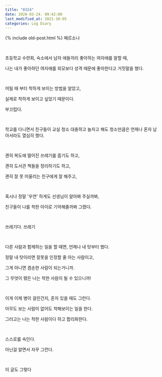 ```yaml
---
title: "0324"
date: 2020-03-24. 09:42:00
last_modified_at: 2021-10-05
categories: Log Diary
---
```

{% include old-post.html %}
페르소나

​

초등학교 수련회, 숙소에서 남자 애들끼리 좋아하는 여자애를 말할 때,

나는 내가 좋아하던 여자애를 외모보다 성격 때문에 좋아한다고 거짓말을 했다.

​

어릴 때 부터 착하게 보이는 방법을 알았고,

실제로 착하게 보이고 싶었기 때문이다.

부끄럽다.

​

학교를 다니면서 친구들이 교실 청소 대충하고 놀자고 해도 청소만큼은 언제나 혼자 남아서라도 열심히 했다.

​

괜히 복도에 떨어진 쓰레기를 줍기도 하고,

괜히 도서관 책들을 정리하기도 하고,

괜히 잘 못 어울리는 친구에게 잘 해주고,

​

혹시나 정말 '우연' 하게도 선생님이 알아봐 주실까봐,

친구들이 나를 착한 아이로 기억해줄까봐 그랬다.

​

쓰레기다. 쓰레기

​

다른 사람과 함께하는 일을 할 때면, 언제나 내 탓부터 했다.

정말 내 탓이라면 잘못을 인정할 줄 아는 사람이고,

그게 아니면 겸손한 사람이 되는거니까.

그 무엇이 됐든 나는 착한 사람이 될 수 있으니까!

​

이게 이제 병이 걸린건지, 혼자 있을 때도 그런다.

아무도 보는 사람이 없어도 착해보이는 일을 한다.

그러고는 나는 착한 사람이다 하고 합리화한다.

​

스스로를 속인다.

아닌걸 알면서 자꾸 그런다.

​

이 글도 그렇다
